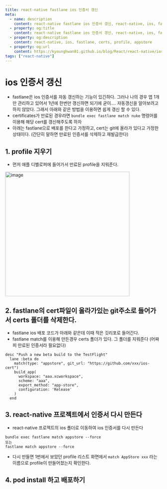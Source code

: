 ```yaml
---
title: react-native fastlane ios 인증서 갱신
meta:
  - name: description
    content: react-native fastlane ios 인증서 갱신, react-native, ios, fastlane, certs, profile, appstore
  - property: og:title
    content: react-native fastlane ios 인증서 갱신, react-native, ios, fastlane, certs, profile, appstore
  - property: og:description
    content: react-native, ios, fastlane, certs, profile, appstore
  - property: og:url
    content: https://kyounghwan01.github.io/blog/React/react-native/ios-cert/
tags: ["react-native"]
---
```


# ios 인증서 갱신
- fastlane은 ios 인증서를 자동 갱신하는 기능이 있긴하다. 그러나 나의 경우 앱 1개만 관리하고 있어서 1년에 한번만 갱신하면 되기에 굳이.... 자동갱신을 알아보려고 하지 않았다. 그래서 아래와 같은 방법을 이용하면 쉽게 갱신 할 수 있다.
- certificates가 만료된 경우라면 `bundle exec fastlane match nuke` 명령어를 이용해 해당 cert를 갱신해주도록 하자
- 아래는 fastlane으로 배포를 한다고 가정하고, cert는 git에 올라가 있다고 가정한 상태이다. (간단히 말하면 만료된 인증서를 삭제하고 재발급한다)

## 1. profile 지우기
- 먼저 애플 디벨로퍼에 들어가서 만료된 profile을 지워준다.

<img width="400" alt="image" src="https://github.com/user-attachments/assets/750d445c-fe52-4d93-a736-0e6ef27a7b3d" />

## 2. fastlane의 cert파일이 올라가있는 git주소로 들어가서 certs 폴더를 삭제한다.
- fastlane ios 배포 코드가 아래와 같은데 이때 적은 깃리포로 들어간다.
- fastlane match를 이용해 만든경우 certs 폴더가 있다. 그 폴더를 지워준다 (어짜피 만료된 인증서라 필요없다)
```
desc "Push a new beta build to the TestFlight"
  lane :beta do
    match(type: "appstore", git_url: "https://github.com/xxx/ios-cert")
    build_app(
      workspace: "aaa.xcworkspace",
      scheme: "aaa",
      export_method: "app-store",
      configuration: 'Release'
    )
  end
```

## 3. react-native 프로젝트에서 인증서 다시 만든다
- react-native 프로젝트의 ios 폴더로 이동하여 ios 인증서를 다시 만든다
```
bundle exec fastlane match appstore --force
또는
fastlane match appstore --force
```
- 다시 만들면 1번에서 보았던 profile 리스트 화면에서 `match AppStore xxx` 라는 이름으로 profile이 만들어졌는지 확인한다.

## 4. pod install 하고 배포하기

<TagLinks />

<Comment />

